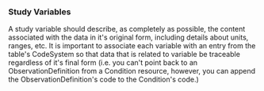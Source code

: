 ### Study Variables

A study variable should describe, as completely as possible, the content associated with the data in it's original form, including details about units, ranges, etc. 
It is important to associate each variable with an entry from the table's CodeSystem so that data that is related to variable be traceable regardless of it's final form (i.e. you can't point back to an ObservationDefinition from a Condition resource, however, you can append the ObservationDefinition's code to the Condition's code.)


